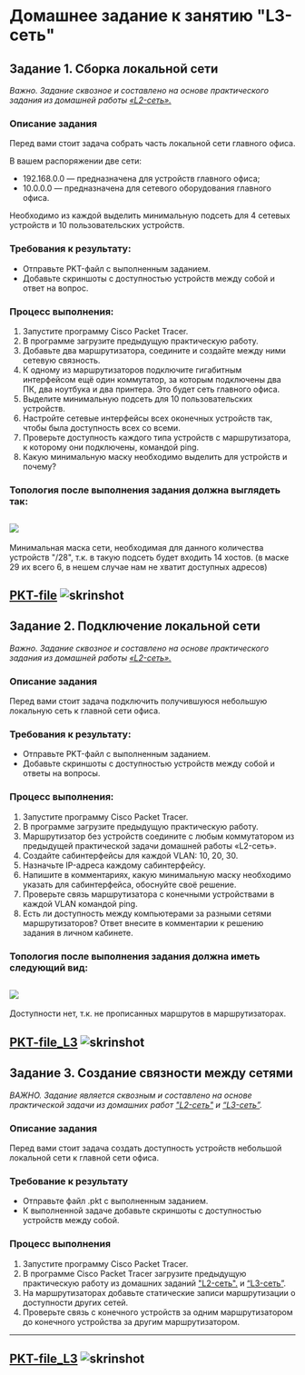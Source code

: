 # Домашнее задание к занятию "L3-сеть"

## Задание 1. Сборка локальной сети
*Важно. Задание сквозное и составлено на основе практического задания из домашней работы [«L2-сеть».](https://github.com/netology-code/snet-homeworks/blob/snet-22/4-02.md)* 

### Описание задания
Перед вами стоит задача собрать часть локальной сети главного офиса. 

В вашем распоряжении две сети:
- 192.168.0.0 — предназначена для устройств главного офиса;
- 10.0.0.0 — предназначена для сетевого оборудования главного офиса.

Необходимо из каждой выделить минимальную подсеть для 4 сетевых устройств и 10 пользовательских устройств.

### Требования к результату:
- Отправьте PKT-файл с выполненным заданием.
- Добавьте скриншоты с доступностью устройств между собой и ответ на вопрос.

### Процесс выполнения:
1. Запустите программу Cisco Packet Tracer.
2. В программе загрузите предыдущую практическую работу.
3. Добавьте два маршрутизатора, соедините и создайте между ними сетевую связность.
4. К одному из маршрутизаторов подключите гигабитным интерфейсом ещё один коммутатор, за которым подключены два ПК, два ноутбука и два принтера. Это будет сеть главного офиса.
5. Выделите минимальную подсеть для 10 пользовательских устройств.
6. Настройте сетевые интерфейсы всех оконечных устройств так, чтобы была доступность всех со всеми.
7. Проверьте доступность каждого типа устройств с маршрутизатора, к которому они подключены, командой ping.
8. Какую минимальную маску необходимо выделить для устройств и почему? 

### Топология после выполнения задания должна выглядеть так:
[![](https://i.postimg.cc/T2s1mSHC/nELDf2C9.jpg)](https://postimg.cc/LhzmFyS1)
---

Минимальная маска сети, необходимая для данного количества устройств "/28", т.к. в такую подсеть будет входить 14 хостов. (в маске 29 их всего 6, в нешем случае нам не хватит доступных адресов)

[PKT-file](https://github.com/MikhailFilatovv/homeworks_netology/blob/main/Files/L3%20%D1%81%D0%B5%D1%82%D0%B8%20%D0%B7%D0%B0%D0%B4%D0%B0%D0%BD%D0%B8%D0%B51.pkt)
![skrinshot]()
---

## Задание 2. Подключение локальной сети 
*Важно. Задание сквозное и составлено на основе практического задания из домашней работы [«L2-сеть».](https://github.com/netology-code/snet-homeworks/blob/snet-22/4-02.md)*

### Описание задания
Перед вами стоит задача подключить получившуюся небольшую локальную сеть к главной сети офиса. 

### Требования к результату:
- Отправьте PKT-файл с выполненным заданием.
- Добавьте скриншоты с доступностью устройств между собой и ответы на вопросы.

### Процесс выполнения:
1. Запустите программу Cisco Packet Tracer.
2. В программе загрузите предыдущую практическую работу.
3. Маршрутизатор без устройств соедините с любым коммутатором из предыдущей практической задачи домашней работы «L2-сеть». 
4. Создайте сабинтерфейсы для каждой VLAN: 10, 20, 30.
5. Назначьте IP-адреса каждому сабинтерфейсу.
6. Напишите в комментариях, какую минимальную маску необходимо указать для сабинтерфейса, обоснуйте своё решение.
7. Проверьте связь маршрутизатора с конечными устройствами в каждой VLAN командой ping.
8. Есть ли доступность между компьютерами за разными сетями маршрутизаторов? Ответ внесите в комментарии к решению задания в личном кабинете.

### Топология после выполнения задания должна иметь следующий вид:
[![](https://i.postimg.cc/pLD0NLVm/U3jjCbKB.jpg)](https://postimg.cc/Jsz3Zmk8)
---

Доступности нет, т.к. не прописанных маршрутов в маршрутизаторах.

[PKT-file_L3]()
![skrinshot]()
---

## Задание 3. Создание связности между сетями 

*ВАЖНО. Задание является сквозным и составлено на основе практической задачи из домашних работ ["L2-сеть"](https://github.com/netology-code/snet-homeworks/blob/snet-22/4-02.md) и [“L3-сеть”](https://github.com/netology-code/snet-homeworks/edit/snet-22/4-03.md).* 

### Описание задания
Перед вами стоит задача создать доступность устройств небольшой локальной сети к главной сети офиса. 

### Требование к результату
- Отправьте файл .pkt с выполненным заданием.
- К выполненной задаче добавьте скриншоты с доступностью устройств между собой.

### Процесс выполнения
1. Запустите программу Cisco Packet Tracer.
2. В программе Cisco Packet Tracer загрузите предыдущую практическую работу из домашних заданий ["L2-сеть".](https://github.com/netology-code/snet-homeworks/blob/snet-22/4-02.md) и [“L3-сеть”](https://github.com/netology-code/snet-homeworks/edit/snet-22/4-03.md).
3. На маршрутизаторах добавьте статические записи маршрутизации о доступности других сетей.
4. Проверьте связь с конечного устройств за одним маршрутизатором до конечного устройства за другим маршрутизатором.

--- 

 
[PKT-file_L3]()
![skrinshot]()
---